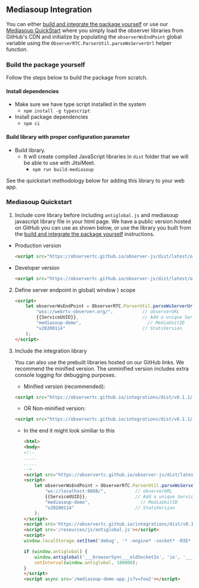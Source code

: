 
## Mediasoup Integration

You can either [build and integrate the package yourself](#build)
or use our [Mediasoup QuickStart](#quickstart) where you simply load the observer
libraries from GitHub's CDN and initialize by populating the `observerWsEndPoint` global variable using the
`ObserverRTC.ParserUtil.parseWsServerUrl` helper function.

### Build the package yourself <a name="build"></a>

Follow the steps below to build the package from scratch.


#### Install dependencies

- Make sure we have type script installed in the system
    - `npm install -g typescript`
- Install package dependencies
    - `npm ci`

#### Build library with proper configuration parameter

- Build library.
    - It will create compiled JavaScript libraries in `dist` folder that we will be able to use with JitsiMeet.
        -  `npm run build-mediasoup`

    
See the quickstart methodology below for adding this library to your web app.


### Mediasoup Quickstart <a name="quickstart"></a>

1. Include core library before including `antiglobal.js` and mediasoup javascript library file in your html page.
   We have a public version hosted on GitHub you can use as shown below,
   or use the library you built from the [build and integrate the package yourself](#build) instructions.
   
  - Production version
    ```html 
    <script src="https://observertc.github.io/observer-js/dist/latest/observer.min.js"></script>
    ```
  - Developer version
    ```html 
    <script src="https://observertc.github.io/observer-js/dist/latest/observer.js"></script>
    ```

2. Define server endpoint in global( window ) scope
    ```html
    <script>
        let observerWsEndPoint = ObserverRTC.ParserUtil.parseWsServerUrl(
            "wss://webrtc-observer.org/",           // observerURL
            {{ServiceUUID}},                        // Add a unique ServiceUUID here
            "mediasoup-demo",                         // MediaUnitID
            "v20200114"                             // StatsVersion
        );
    </script>
    `````

3. Include the integration library

    You can also use the prebuilt libraries hosted on our GitHub links.
    We recommend the minified version. The unminified version includes extra console logging for debugging purposes.

    - Minified version (recommended):
    ```html 
    <script src="https://observertc.github.io/integrations/dist/v0.1.1/mediasoup.integration.min.js"></script>
    ```

    - OR Non-minified version:
    ```html 
    <script src="https://observertc.github.io/integrations/dist/v0.1.1/mediasoup.integration.js"></script>
    ```

    - In the end it might look similiar to this
        ```html
        <html>
        <body>
      <!--  
      .....
      .....
      -->      
        <script src="https://observertc.github.io/observer-js/dist/latest/observer.min.js"></script>
        <script>
            let observerWsEndPoint = ObserverRTC.ParserUtil.parseWsServerUrl(
                "ws://localhost:8088/",           // observerURL
                {{ServiceUUID}},                  // Add a unique ServiceUUID here
                "mediasoup-demo",                   // MediaUnitID
                "v20200114"                       // StatsVersion
            );
        </script>
        <script src='https://observertc.github.io/integrations/dist/v0.1.1/mediasoup.integration.min.js'></script>
        <script src='/resources/js/antiglobal.js'></script>
        <script>
        window.localStorage.setItem('debug', '* -engine* -socket* -RIE* *WARN* *ERROR*');
        
        if (window.antiglobal) {
            window.antiglobal('___browserSync___oldSocketIo', 'io', '___browserSync___', '__core-js_shared__');
            setInterval(window.antiglobal, 180000);
        }
        </script>
        <script async src='/mediasoup-demo-app.js?v=foo2'></script>
      
      ```
    
